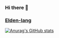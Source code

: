 ### Hi there 👋

### [Elden-lang](https://elden.link)



[![Anurag's GitHub stats](https://github-readme-stats.vercel.app/api?username=Magpie1000)](https://github.com/anuraghazra/github-readme-stats)

<!--
**Magpie1000/Magpie1000** is a ✨ _special_ ✨ repository because its `README.md` (this file) appears on your GitHub profile.

Here are some ideas to get you started:

- 🔭 I’m currently working on ...
- 🌱 I’m currently learning ...
- 👯 I’m looking to collaborate on ...
- 🤔 I’m looking for help with ...
- 💬 Ask me about ...
- 📫 How to reach me: ...
- 😄 Pronouns: ...
- ⚡ Fun fact: ...
-->
